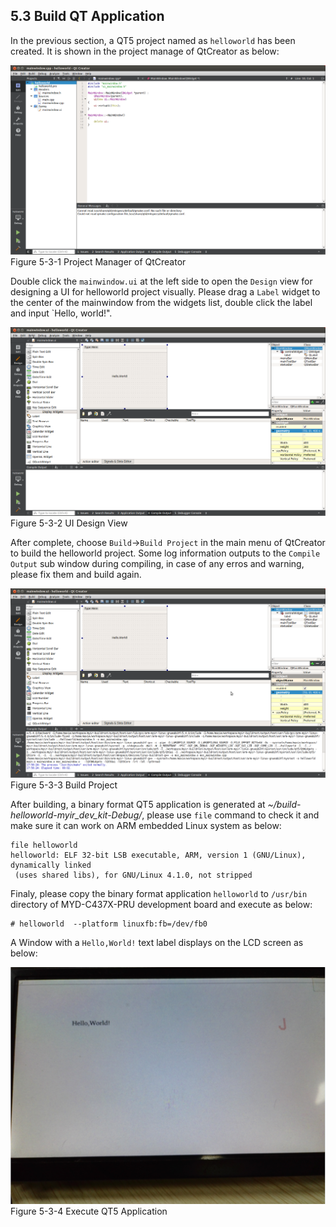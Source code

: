 ## 5.3 Build QT Application  

In the previous section, a QT5 project named as `helloworld` has been created. 
It is shown in the project manage of QtCreator as below:  

![png](imageen/5_3_1.png)  
Figure 5-3-1 Project Manager of QtCreator    

Double click the `mainwindow.ui` at the left side to open the `Design` view for designing a UI for helloworld project visually. 
Please drag a `Label` widget to the center of the mainwindow from the widgets list, double click the label and input `Hello, world!".  

![png](imageen/5_3_2.png)  
Figure 5-3-2 UI Design View  

After complete, choose `Build`->`Build Project` in the main menu of QtCreator to build the helloworld project. 
Some log information outputs to the `Compile Output` sub window during compiling, in case of any erros and warning, please fix them and build again.  

![png](imageen/5_3_3.png)  
Figure 5-3-3 Build Project   

After building,  a binary format QT5 application is generated at *~/build-helloworld-myir_dev_kit-Debug/*, please use `file` command to check it and 
make sure it can work on ARM embedded Linux system as below:  

```
file helloworld
helloworld: ELF 32-bit LSB executable, ARM, version 1 (GNU/Linux), dynamically linked
 (uses shared libs), for GNU/Linux 4.1.0, not stripped
```

Finaly, please copy the binary format application `helloworld` to `/usr/bin` directory of MYD-C437X-PRU development board and execute as below:  

```
# helloworld  --platform linuxfb:fb=/dev/fb0
```
A Window with a `Hello,World!` text label displays on the LCD screen as below:  

![png](imageen/5_3_4.png)  
Figure 5-3-4 Execute QT5 Application   



